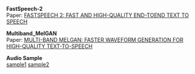 **FastSpeech-2**  
Paper:   [FASTSPEECH 2: FAST AND HIGH-QUALITY END-TOEND TEXT TO SPEECH](https://arxiv.org/pdf/2006.04558.pdf)  

**Multiband_MelGAN**  
Paper:   [MULTI-BAND MELGAN: FASTER WAVEFORM GENERATION FOR HIGH-QUALITY TEXT-TO-SPEECH](https://arxiv.org/pdf/2005.05106.pdf)   

**Audio Sample**  
[sample1](https://chkwon19.github.io/Real-time-TTS/FastSpeech2_Multiband-MelGAN/13000.wav)	[sample2](https://chkwon19.github.io/Real-time-TTS/FastSpeech2_Multiband-MelGAN/32.wav)    




